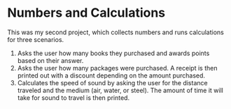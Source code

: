 # Numbers and Calculations
This was my second project, which collects numbers and runs calculations for three scenarios. 
1. Asks the user how many books they purchased and awards points based on their answer.
2. Asks the user how many packages were purchased. A receipt is then printed out with a discount depending on the amount purchased.
3. Calculates the speed of sound by asking the user for the distance traveled and the medium (air, water, or steel). The amount of time it will take for sound to travel is then printed. 
